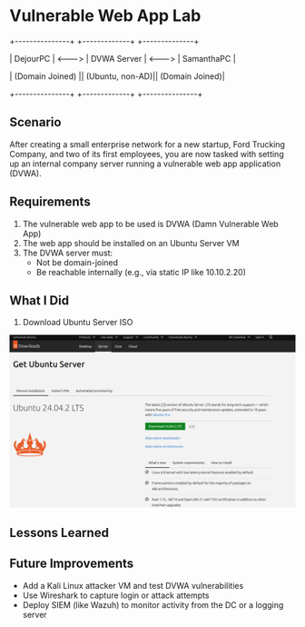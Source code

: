 # Vulnerable Web App Lab

+---------------+ +-------------+ +--------------+

| DejourPC | <---> | DVWA Server | <---> | SamanthaPC |

| (Domain Joined)  || (Ubuntu, non-AD)|| (Domain Joined)|

+---------------+ +-------------+ +---------------+


## Scenario
After creating a small enterprise network for a new startup, Ford Trucking Company, and two of its first employees, you are now tasked with setting up an internal company server running a vulnerable web app application (DVWA).

## Requirements

1. The vulnerable web app to be used is DVWA (Damn Vulnerable Web App)
2. The web app should be installed on an Ubuntu Server VM
3. The DVWA server must:
    - Not be domain-joined
    - Be reachable internally (e.g., via static IP like 10.10.2.20)

## What I Did

1. Download Ubuntu Server ISO
<img src="/images/download_ubuntu_server.png" alt="" width=600/>

## Lessons Learned

## Future Improvements
- Add a Kali Linux attacker VM and test DVWA vulnerabilities
- Use Wireshark to capture login or attack attempts
- Deploy SIEM (like Wazuh) to monitor activity from the DC or a logging server

    
